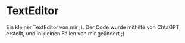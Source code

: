 # TextEditor
Ein kleiner TextEditor von mir ;). Der Code wurde mithilfe von ChtaGPT erstellt, und in kleinen Fällen von mir geändert ;)
